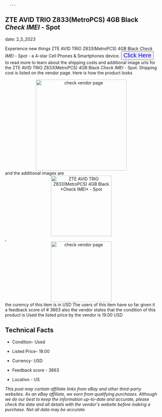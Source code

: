 
      ---
      

 ## ZTE AVID TRIO Z833(MetroPCS) 4GB Black *Check IMEI* - Spot 

 

      

date: 2_5_2023
     

     
      

Experience new things ZTE AVID TRIO Z833(MetroPCS) 4GB Black *Check IMEI* - Spot - a 4-star Cell Phones & Smartphones device. <button style="font-size:20px;color:blue" onclick="window.location.href = 'https://www.ebay.com/itm/284982695070?hash=item425a4ad49e%3Ag%3A904AAOSwSpRjM5vt&mkevt=1&mkcid=1&mkrid=711-53200-19255-0&campid=%253CePNCampaignId%253E&customid=%253CreferenceId%253E&toolid=10049'">Click Here</button> to read more to learn about the shipping costs and additional image urls for the ZTE AVID TRIO Z833(MetroPCS) 4GB Black *Check IMEI* - Spot. Shipping cost is listed on the vendor page. Here is how the product looks <div style="text-align:center;"><img onclick="window.location.href = 'https://www.ebay.com/itm/284982695070?hash=item425a4ad49e%3Ag%3A904AAOSwSpRjM5vt&mkevt=1&mkcid=1&mkrid=711-53200-19255-0&campid=%253CePNCampaignId%253E&customid=%253CreferenceId%253E&toolid=10049';" src="https://i.ebayimg.com/thumbs/images/g/904AAOSwSpRjM5vt/s-l225.jpg" alt="check vendor page" style="width:300px; height:auto;object-fit:contain;" /></div> and the additional images are <div style="text-align:center;"><img onclick="window.location.href = '$https://www.ebay.com/itm/284982695070?hash=item425a4ad49e%3Ag%3A904AAOSwSpRjM5vt&mkevt=1&mkcid=1&mkrid=711-53200-19255-0&campid=%253CePNCampaignId%253E&customid=%253CreferenceId%253E&toolid=10049';" src="https://i.ebayimg.com/images/g/904AAOSwSpRjM5vt/s-l1600.jpg" alt="ZTE AVID TRIO Z833(MetroPCS) 4GB Black *Check IMEI* - Spot" style="width:200px; height:auto;object-fit:contain;" /></div>,<div style="text-align:center;"><img onclick="window.location.href = '$https://www.ebay.com/itm/284982695070?hash=item425a4ad49e%3Ag%3A904AAOSwSpRjM5vt&mkevt=1&mkcid=1&mkrid=711-53200-19255-0&campid=%253CePNCampaignId%253E&customid=%253CreferenceId%253E&toolid=10049';" src="https://origin-galleryplus.ebayimg.com/ws/web/284982695070_2_0_1/225x225.jpg,https://origin-galleryplus.ebayimg.com/ws/web/284982695070_3_0_1/225x225.jpg" alt="check vendor page" style="width:200px; height:auto;object-fit:contain;"/></div> the curency of this item is in USD The users of this item have so far given it a feedback score of # 3663 also the vendor states that the condition of this product is Used the listed price by the vendor is  19.00 USD


      
      

 ## Technical Facts 



      
      

 - Condition- Used 


      

 - Listed Price- 19.00 


      

 - Currency- USD 


      

 - Feedback score - 3663 


      

 - Location - US 


      
      

*_This post may contain affiliate links from eBay and other third-party websites. As an eBay affiliate, we earn from qualifying purchases. Although we do our best to keep the information up-to-date and accurate, please check the date and all details with the vendor's website before making a purchase. Not all data may be accurate._*



      
      